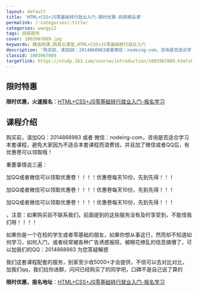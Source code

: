 ```yaml
---
layout: default
title: 'HTML+CSS+JS零基础转行就业入门-限时优惠-网易精品课'
permalink: /:categories/:title/
categories: wangyi2
tags: 网易提供
cover: 1003967089.jpg
keywords: 精选网课,网易云课堂,HTML+CSS+JS零基础转行就业入门
description: '购买前，请加QQ：2014868983或者微信：nodeing-com，咨询是否适合学习本套课程，避免大家因为不适合本套'
classid: 1003967089
targetlink: https://study.163.com/course/introduction/1003967089.htm?share=1&shareId=1025206652&utm_campaign=share&utm_medium=iphoneShare&utm_source=&utm_u=1025206652
---
```


## 限时特惠

**限时优惠，火速报名**：[HTML+CSS+JS零基础转行就业入门-报名学习](https://study.163.com/course/introduction/1003967089.htm?share=1&shareId=1025206652&utm_campaign=share&utm_medium=iphoneShare&utm_source=&utm_u=1025206652)

## 课程介绍

购买前，请加QQ：2014868983 或者 微信：nodeing-com，咨询是否适合学习本套课程，避免大家因为不适合本套课程而浪费钱，并且加了微信或者QQ后，有优惠卷可以领取哦！



重要事情说三遍：



加QQ或者微信可以领取优惠卷！！！！优惠卷每天10份，先到先得！！！

加QQ或者微信可以领取优惠卷！！！！优惠卷每天10份，先到先得！！！

加QQ或者微信可以领取优惠卷！！！！优惠卷每天10份，先到先得！！！



，注意：如果购买前不联系我们，前面提到的这些服务没有及时享受到，不能怪我们呀！！！！



如果你是一个在校的学生或者零基础的朋友，如果你想从事这行，然而却不知道如何学习，如何入门，或者经常被各种广告诱惑报班，被眼花缭乱的信息搞懵了，可以加我们的QQ：2014868983  为您答疑解惑

我们这套课程配套的服务，别家至少收5000+才会提供，不信可以去对比对比，加我们qq，我们拉你进群，问问已经购买了的同学吧，口碑不是自己说了算的

**限时优惠，报名地址**：[HTML+CSS+JS零基础转行就业入门-报名学习](https://study.163.com/course/introduction/1003967089.htm?share=1&shareId=1025206652&utm_campaign=share&utm_medium=iphoneShare&utm_source=&utm_u=1025206652)

